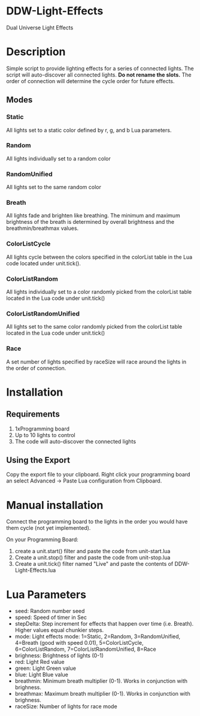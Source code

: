 # DDW-Light-Effects
Dual Universe Light Effects

# Description
Simple script to provide lighting effects for a series of connected lights.  The script will auto-discover all connected lights. **Do not rename the slots.**  The order of connection will determine the cycle order for future effects.

## Modes
### Static
All lights set to a static color defined by r, g, and b Lua parameters.
### Random
All lights individually set to a random color
### RandomUnified
All lights set to the same random color
### Breath
All lights fade and brighten like breathing.  The minimum and maximum brightness of the breath is determined by overall brightness and the breathmin/breathmax values.
### ColorListCycle
All lights cycle between the colors specified in the colorList table in the Lua code located under unit.tick().
### ColorListRandom
All lights individually set to a color randomly picked from the colorList table located in the Lua code under unit.tick()
### ColorListRandomUnified
All lights set to the same color randomly picked from the colorList table located in the Lua code under unit.tick()
### Race
A set number of lights specified by raceSize will race around the lights in the order of connection.

# Installation
## Requirements
1. 1xProgramming board
2. Up to 10 lights to control
3. The code will auto-discover the connected lights

## Using the Export
Copy the export file to your clipboard. Right click your programming board an select Advanced -> Paste Lua configuration from Clipboard.

# Manual installation
Connect the programming board to the lights in the order you would have them cycle (not yet implemented).

On your Programming Board:
1. create a unit.start() filter and paste the code from unit-start.lua
2. Create a unit.stop() filter and paste the code from unit-stop.lua
3. Create a unit.tick() filter named "Live" and paste the contents of DDW-Light-Effects.lua


# Lua Parameters
* seed: Random number seed
* speed: Speed of timer in Sec
* stepDelta: Step increment for effects that happen over time (i.e. Breath). Higher values equal chunkier steps.
* mode: Light effects mode: 1=Static, 2=Random, 3=RandomUnified, 4=Breath (good with speed 0.01), 5=ColorListCycle, 6=ColorListRandom, 7=ColorListRandomUnified, 8=Race
* brighness: Brightness of lights (0-1)
* red: Light Red value
* green: Light Green value
* blue: Light Blue value
* breathmin: Minimum breath multiplier (0-1). Works in conjunction with brighness.
* breathmax: Maximum breath multiplier (0-1). Works in conjunction with brighness.
* raceSize: Number of lights for race mode